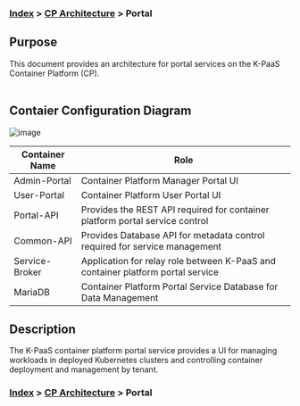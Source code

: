 ### [Index](https://github.com/K-PaaS/cp-guide-eng) > [CP Architecture](./README.md) > Portal

## Purpose
This document provides an architecture for portal services on the K-PaaS Container Platform (CP).
<br><br>

## Contaier  Configuration Diagram
![image](https://user-images.githubusercontent.com/67575226/147046843-e7dd3c3d-c8d5-442c-bc9b-9469cba3e67c.png)



| Container Name  | Role |
|-------|----|
| Admin-Portal | Container Platform Manager Portal UI |
| User-Portal | Container Platform User Portal UI |
| Portal-API | Provides the REST API required for container platform portal service control |
| Common-API | Provides Database API for metadata control required for service management |
| Service-Broker | Application for relay role between K-PaaS and container platform portal service |
| MariaDB | Container Platform Portal Service Database for Data Management |


## Description
The K-PaaS container platform portal service provides a UI for managing workloads in deployed Kubernetes clusters and controlling container deployment and management by tenant.


### [Index](https://github.com/K-PaaS/cp-guide-eng) > [CP Architecture](./README.md) > Portal

